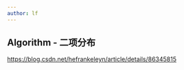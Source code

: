```yaml
---
author: lf
---
```


## Algorithm - 二项分布

https://blog.csdn.net/hefrankeleyn/article/details/86345815